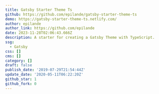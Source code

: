 ```yaml
---
title: Gatsby Starter Theme Ts
github: https://github.com/epilande/gatsby-starter-theme-ts
demo: https://gatsby-starter-theme-ts.netlify.com/
author: epilande
author_link: https://github.com/epilande
date: 2023-11-28T02:06:43.666Z
description: A starter for creating a Gatsby Theme with TypeScript.
ssg:
  - Gatsby
css: []
cms: []
category: []
draft: false
publish_date: '2019-07-29T21:54:44Z'
update_date: '2020-05-11T06:22:20Z'
github_star: 1
github_fork: 0
---
```

